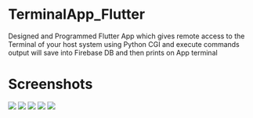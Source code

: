 # TerminalApp_Flutter
Designed and Programmed Flutter App which gives remote access to the Terminal of your host system using Python CGI and execute commands output will save into Firebase DB and then prints on App terminal

# Screenshots
<img src='https://github.com/Divyansh747/TerminalApp_Flutter/blob/master/Screenshots/Screenshot4.jpeg' >
<img src='https://github.com/Divyansh747/TerminalApp_Flutter/blob/master/Screenshots/Screenshot3.jpeg' >
<img src='https://github.com/Divyansh747/TerminalApp_Flutter/blob/master/Screenshots/Screenshot2.jpeg' >
<img src='https://github.com/Divyansh747/TerminalApp_Flutter/blob/master/Screenshots/Screenshot1.jpeg' >
<img src='https://github.com/Divyansh747/TerminalApp_Flutter/blob/master/Screenshots/Screenshot5.jpeg' >
